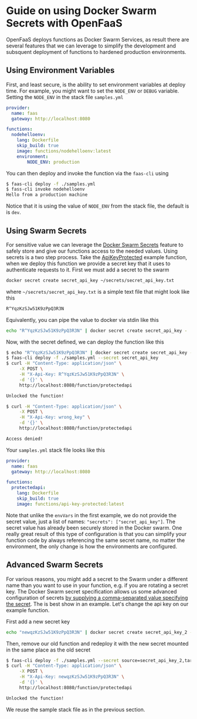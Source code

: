 # Guide on using Docker Swarm Secrets with OpenFaaS

OpenFaaS deploys functions as Docker Swarm Services, as result there are several features that we can leverage to simplify the development and subsquent deployment of functions to hardened production environments.

## Using Environment Variables
First, and least secure, is the ability to set environment variables at deploy time. For example, you might want to set the `NODE_ENV` or `DEBUG` variable.  Setting the `NODE_ENV` in the stack file `samples.yml`
```yaml
provider:
  name: faas
  gateway: http://localhost:8080

functions:
  nodehelloenv:
    lang: Dockerfile
    skip_build: true
    image: functions/nodehelloenv:latest
    environment:
        NODE_ENV: production
```

You can then deploy and invoke the function via the `faas-cli` using
```sh
$ faas-cli deploy -f ./samples.yml
$ fass-cli invoke nodehelloenv
Hello from a production machine
```

Notice that it is using the value of `NODE_ENV` from the stack file, the default is is `dev`.


## Using Swarm Secrets
For sensitive value we can leverage the [Docker Swarm Secrets](https://docs.docker.com/engine/swarm/secrets/) feature to safely store and give our functions access to the needed values. Using secrets is a two step process.  Take the [ApiKeyProtected](../sample-functions/ApiKeyProtected) example function, when we deploy this function we provide a secret key that it uses to authenticate requests to it.  First we must add a secret to the swarm

```sh
docker secret create secret_api_key ~/secrets/secret_api_key.txt
```

where `~/secrets/secret_api_key.txt` is a simple text file that might look like this

```txt
R^YqzKzSJw51K9zPpQ3R3N
```

Equivalently, you can pipe the value to docker via stdin like this

```sh
echo "R^YqzKzSJw51K9zPpQ3R3N" | docker secret create secret_api_key -
```

Now, with the secret defined, we can deploy the function like this


```sh
$ echo "R^YqzKzSJw51K9zPpQ3R3N" | docker secret create secret_api_key -
$ faas-cli deploy -f ./samples.yml --secret secret_api_key
$ curl -H "Content-Type: application/json" \
     -X POST \
     -H "X-Api-Key: R^YqzKzSJw51K9zPpQ3R3N" \
     -d '{}' \
     http://localhost:8080/function/protectedapi

Unlocked the function!

$ curl -H "Content-Type: application/json" \
     -X POST \
     -H "X-Api-Key: wrong_key" \
     -d '{}' \
     http://localhost:8080/function/protectedapi

Access denied!
```

Your `samples.yml` stack file looks like this
```yaml
provider:
  name: faas
  gateway: http://localhost:8080

functions:
  protectedapi:
    lang: Dockerfile
    skip_build: true
    image: functions/api-key-protected:latest
```

Note that unlike the `envVars` in the first example, we do not provide the secret value, just a list of names: `"secrets": ["secret_api_key"]`. The secret value has already been securely stored in the Docker swarm.  One really great result of this type of configuration is that you can simplify your function code by always referencing the same secret name, no matter the environment, the only change is how the environments are configured.

## Advanced Swarm Secrets
For various reasons, you might add a secret to the Swarm under a different name than you want to use in your function, e.g. if you are rotating a secret key. The Docker Swarm secret specification allows us some advanced configuration of secrets [by supplying a comma-separated value specifying the secret](https://docs.docker.com/engine/reference/commandline/service_create/#create-a-service-with-secrets).  The is best show in an example. Let's change the api key on our example function.

First add a new secret key

```sh
echo "newqzKzSJw51K9zPpQ3R3N" | docker secret create secret_api_key_2 -
```

Then, remove our old function and redeploy it with the new secret mounted in the same place as the old secret

```sh
$ faas-cli deploy -f ./samples.yml --secret source=secret_api_key_2,target=secret_api_key  --replace
$ curl -H "Content-Type: application/json" \
     -X POST \
     -H "X-Api-Key: newqzKzSJw51K9zPpQ3R3N" \
     -d '{}' \
     http://localhost:8080/function/protectedapi

Unlocked the function!
```

We reuse the sample stack file as in the previous section.
